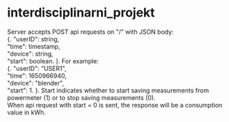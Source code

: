 # interdisciplinarni_projekt

Server accepts POST api requests on "/" with JSON body:   
{. 
    "userID": string,  
    "time": timestamp,  
    "device": string,  
    "start": boolean. 
}. 
For example:   
{. 
    "userID": "USER1",  
    "time": 1650966940,  
    "device": "blender",  
    "start": 1. 
}. 
Start indicates whether to start saving measurements from powermeter (1) or to stop saving measurements (0).  
When api request with start = 0 is sent, the response will be a consumption value in kWh. 

